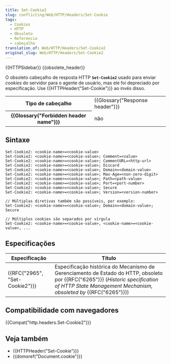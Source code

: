 ```yaml
---
title: Set-Cookie2
slug: conflicting/Web/HTTP/Headers/Set-Cookie
tags:
  - Cookies
  - HTTP
  - Obsoleto
  - Referencia
  - cabeçalho
translation_of: Web/HTTP/Headers/Set-Cookie2
original_slug: Web/HTTP/Headers/Set-Cookie2
---
```

{{HTTPSidebar}} {{obsolete_header}}

O obsoleto cabeçalho de resposta HTTP **`Set-Cookie2`** usado para enviar _cookies_ do servidor para o agente de usuário, mas ele foi depreciado por especificação. Use {{HTTPHeader("Set-Cookie")}} ao invés disso.

<table class="properties">
  <tbody>
    <tr>
      <th scope="row">Tipo de cabeçalho</th>
      <td>{{Glossary("Response header")}}</td>
    </tr>
    <tr>
      <th scope="row">{{Glossary("Forbidden header name")}}</th>
      <td>não</td>
    </tr>
  </tbody>
</table>

## Sintaxe

```
Set-Cookie2: <cookie-name>=<cookie-value>
Set-Cookie2: <cookie-name>=<cookie-value>; Comment=<value>
Set-Cookie2: <cookie-name>=<cookie-value>; CommentURL=<http-url>
Set-Cookie2: <cookie-name>=<cookie-value>; Discard
Set-Cookie2: <cookie-name>=<cookie-value>; Domain=<domain-value>
Set-Cookie2: <cookie-name>=<cookie-value>; Max-Age=<non-zero-digit>
Set-Cookie2: <cookie-name>=<cookie-value>; Path=<path-value>
Set-Cookie2: <cookie-name>=<cookie-value>; Port=<port-number>
Set-Cookie2: <cookie-name>=<cookie-value>; Secure
Set-Cookie2: <cookie-name>=<cookie-value>; Version=<version-number>

// Múltiplas diretivas também são possíveis, por exemplo:
Set-Cookie2: <cookie-name>=<cookie-value>; Domain=<domain-value>; Secure

// Múltiplos cookies são separados por vírgula
Set-Cookie2: <cookie-name>=<cookie-value>, <cookie-name>=<cookie-value>, ...
```

## Especificações

| Especificação                            | Título                                                                                                                                                                                                      |
| ---------------------------------------- | ----------------------------------------------------------------------------------------------------------------------------------------------------------------------------------------------------------- |
| {{RFC("2965", "Set-Cookie2")}} | Especificação histórica do Mecanismo de Gerenciamento de Estado do HTTP, obsoleto por {{RFC("6265")}} (_Historic specification of HTTP State Management Mechanism, obsoleted by_ {{RFC("6265")}}) |

## Compatibilidade com navegadores

{{Compat("http.headers.Set-Cookie2")}}

## Veja também

- {{HTTPHeader("Set-Cookie")}}
- {{domxref("Document.cookie")}}

